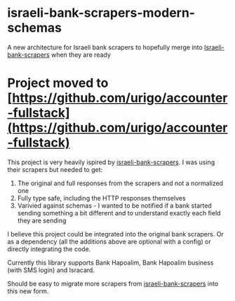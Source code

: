 # israeli-bank-scrapers-modern-schemas
A new architecture for Israeli bank scrapers to hopefully merge into [Israeli-bank-scrapers](https://github.com/eshaham/israeli-bank-scrapers) when they are ready

# Project moved to [https://github.com/urigo/accounter-fullstack](https://github.com/urigo/accounter-fullstack)

This project is very heavily ispired by [israeli-bank-scrapers](https://github.com/eshaham/israeli-bank-scrapers).
I was using their scrapers but needed to get:

1. The original and full responses from the scrapers and not a normalized one
2. Fully type safe, including the HTTP responses themselves
3. Varivied against schemas - I wanted to be notified if a bank started sending something a bit different and to understand exactly each field they are sending

I believe this project could be integrated into the original bank scrapers.
Or as a dependency (all the additions above are optional with a config) or directly integrating the code.

Currently this library supports Bank Hapoalim, Bank Hapoalim business (with SMS login) and Isracard.

Should be easy to migrate more scrapers from [israeli-bank-scrapers](https://github.com/eshaham/israeli-bank-scrapers) into this new form.
